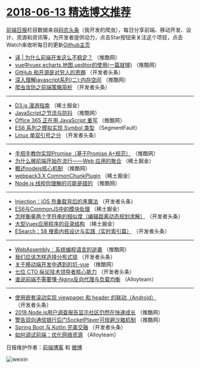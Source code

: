 # [2018-06-13 精选博文推荐](http://hao.caibaojian.com/date/2018/06/13)

[前端日报](http://caibaojian.com/c/news)栏目数据来自[码农头条](http://hao.caibaojian.com/)（我开发的爬虫），每日分享前端、移动开发、设计、资源和资讯等，为开发者提供动力，点击Star按钮来关注这个项目，点击Watch来收听每日的更新[Github主页](https://github.com/kujian/frontendDaily)
* [译 | 为什么前端开发这么不稳定？](http://hao.caibaojian.com/77415.html) （推酷网）
* [vue中vuex,echarts,地图,ueditor的使用(一篇就够)](http://hao.caibaojian.com/77416.html) （推酷网）
* [GitHub 和开源是对穷人的恩赐](http://hao.caibaojian.com/77348.html) （开发者头条）
* [深入理解javascript系列(二):内存空间](http://hao.caibaojian.com/77414.html) （推酷网）
* [爬虫攻防之前端策略简析](http://hao.caibaojian.com/77355.html) （开发者头条）

***
* [D3.js 漫游指南](http://hao.caibaojian.com/77333.html) （稀土掘金）
* [JavaScript之节流与防抖](http://hao.caibaojian.com/77403.html) （推酷网）
* [Office 365 正在用 JavaScript 重写](http://hao.caibaojian.com/77461.html) （推酷网）
* [ES6 系列之模拟实现 Symbol 类型](http://hao.caibaojian.com/77326.html) （SegmentFault）
* [Linux 单双引号之分](http://hao.caibaojian.com/77364.html) （开发者头条）

***
* [手把手教你实现Promise（基于Promise A+规范）](http://hao.caibaojian.com/77409.html) （推酷网）
* [为什么微前端开始在流行——Web 应用的聚合](http://hao.caibaojian.com/77328.html) （稀土掘金）
* [概述nodejs核心机制](http://hao.caibaojian.com/77410.html) （推酷网）
* [webpack3.X CommonChunkPlugin](http://hao.caibaojian.com/77329.html) （稀土掘金）
* [Node.js 线程你理解的可能是错的](http://hao.caibaojian.com/77411.html) （推酷网）

***
* [Injection：iOS 热重载背后的黑魔法](http://hao.caibaojian.com/77357.html) （开发者头条）
* [ES6与CommonJS中的模块处理](http://hao.caibaojian.com/77332.html) （稀土掘金）
* [怎样衡量两个字符串的相似度（编辑距离动态规划求解）](http://hao.caibaojian.com/77358.html) （开发者头条）
* [大型Vuex应用程序的目录结构](http://hao.caibaojian.com/77343.html) （稀土掘金）
* [ESearch：58 搜索内核设计与实践（实时索引篇）](http://hao.caibaojian.com/77360.html) （开发者头条）

***
* [WebAssembly：系统编程语言的逆袭](http://hao.caibaojian.com/77405.html) （推酷网）
* [我们应该怎样选择分布式锁](http://hao.caibaojian.com/77362.html) （开发者头条）
* [关于移动端开发中遇到的坑-vue](http://hao.caibaojian.com/77407.html) （推酷网）
* [七位 CTO 纵论技术领导者核心能力](http://hao.caibaojian.com/77352.html) （开发者头条）
* [谁说前端不需要懂-Nginx反向代理与负载均衡](http://hao.caibaojian.com/77450.html) （Alloyteam）

***
* [使用嵌套滚动实现 viewpager 和 header 的联动（Android）](http://hao.caibaojian.com/77363.html) （开发者头条）
* [2018 Node.js用户调查报告显示社区仍然在快速成长](http://hao.caibaojian.com/77462.html) （推酷网）
* [警告双向通信银行后门SocketPlayer可规避沙箱机制](http://hao.caibaojian.com/77408.html) （推酷网）
* [Spring Boot 与 Kotlin 完美交融](http://hao.caibaojian.com/77353.html) （开发者头条）
* [如何调试前端：优化网络资源](http://hao.caibaojian.com/77451.html) （Alloyteam）

日报维护作者：[前端博客](http://caibaojian.com/) 和 [微博](http://caibaojian.com/go/weibo)

![weixin](https://user-images.githubusercontent.com/3055447/38468989-651132ac-3b80-11e8-8e6b-15122322a9d7.png)